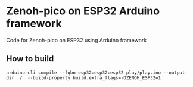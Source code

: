 # Zenoh-pico on ESP32 Arduino framework

Code for Zenoh-pico on ESP32 using Arduino framework


## How to build

```
arduino-cli compile --fqbn esp32:esp32:esp32 play/play.ino --output-dir ./  --build-property build.extra_flags=-DZENOH_ESP32=1
```